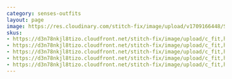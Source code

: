 ```yaml
---
category: senses-outfits
layout: page
image: https://res.cloudinary.com/stitch-fix/image/upload/v1709166448/Style_studio/Styleshuffle/2023-09-13_W_ISOF_E22_9126.jpg
skus:
- https://d3n78nkjl8tizo.cloudfront.net/stitch-fix/image/upload/c_fit,h_720,w_862/v1674627020/crhfijlkn10fzm7prqzr.jpg
- https://d3n78nkjl8tizo.cloudfront.net/stitch-fix/image/upload/c_fit,h_720,w_862/v1698860028/f7ocm5sfcre4ce3yktah.jpg
- https://d3n78nkjl8tizo.cloudfront.net/stitch-fix/image/upload/c_fit,h_720,w_862/v1694249676/ctihs2dcmlk9cv8jkb5s.jpg
- https://d3n78nkjl8tizo.cloudfront.net/stitch-fix/image/upload/c_fit,h_720,w_862/v1693553076/xj94iz6yoqt34duvxefr.jpg
- https://d3n78nkjl8tizo.cloudfront.net/stitch-fix/image/upload/c_fit,h_720,w_862/v1702621131/c2xomkgr6yxosc4reeqp.jpg
---
```


